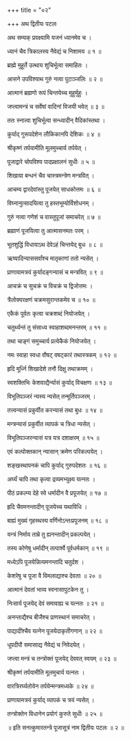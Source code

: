 +++
title = "०२"

+++
अथ द्वितीयः पटलः  
  
अथ सम्यक् प्रवक्ष्यामि यजनं ध्यानमेव च ।  
  
ध्यानं चैव त्रिकालस्य नैवेद्यं च निशामय ॥ १ ॥  
  
ब्राह्मे मुहूर्ते उत्थाय शुचिर्भूत्वा समाहितः ।  
  
आसने उपविश्याथ गुरुं नत्वा पुटाञ्जलिः ॥ २ ॥  
  
आत्मानं ब्रह्मणो रूपं चिन्तयेच्च मुहुर्मुहुः ।  
  
जप्त्वामन्त्रं च सर्वेषां वादिनां विजयी भवेत् ॥ ३ ॥  
  
ततः स्नात्वा शुचिर्भूत्वा सन्ध्यादीन् वैदिकांस्तथा ।  
  
कुर्याद् गुरूपदेशेन लौकिकानपि देशिकः ॥ ४ ॥  
  
श्रीकृष्णं तर्पयामीति मूलमुच्चार्य तर्पयेत् ।  
  
पूजाद्वारे चोपविश्य पादप्रक्षालनं सुधीः ॥ ५ ॥  
  
शिखाया बन्धनं चैव चास्त्रमन्त्रेण मन्त्रवित् ।  
  
आचम्य द्वारदेवांस्तु पूजयेत् साधकोत्तमः ॥ ६ ॥  
  
विघ्नानुत्सादयित्वा तु हस्तभूम्योर्विशोधनम् ।  
  
गुरुं नत्वा गणेशं च वास्तुपूजां समाचरेत् ॥ ७ ॥  
  
ब्रह्माणं पूजयित्वा तु आत्मासनमतः परम् ।  
  
भूतशुद्धिं विधायाऽथ देवेऽहं चिन्तयेद् बुधः ॥ ८ ॥  
  
ऋष्यादिन्याससर्वांश्च मातृकाणां ततो न्यसेत् ।  
  
प्राणायामत्रयं कुर्यादङ्गन्यासं च मन्त्रवित् ॥ ९ ॥  
  
आचक्रं च सुचक्रं च विचक्रं च द्विजोत्तमः ।  
  
त्रैलोक्यरक्षणं चक्रमसुरान्तकमेव च ॥ १० ॥  
  
एकैकं पूर्वतः कृत्वा चक्रशब्दं नियोजयेत् ।  
  
चतुर्थ्यन्तं तु संसाध्य स्वाहाशब्दमनन्तरम् ॥ ११ ॥  
  
तथा चाङ्गं समुच्चार्य प्रत्येकैकं नियोजयेत् ।  
  
नमः स्वाहा स्वधा वौषट् वषट्कारं तथास्त्रकम् ॥ १२ ॥  
  
हृदि मूर्ध्नि शिखादेशे तनौ दिक्षु तथाक्रमम् ।  
  
स्वशक्तिभिः केशवाद्यैर्न्यासं कुर्याद् विचक्षणः ॥ १३ ॥  
  
विभूतिपञ्जरं न्यस्य न्यसेत् तन्मूर्तिपञ्जरम् ।  
  
तत्त्वन्यासं प्रकुर्वीत करन्यासं तथा बुधः ॥ १४ ॥  
  
मन्त्रन्यासं प्रकुर्वीत व्यापकं च त्रिधा न्यसेत् ।  
  
विभूतिपञ्जरन्यासं यत्र यत्र दशाक्षरम् ॥ १५ ॥  
  
एवं कल्पोक्तकान् न्यासान् क्रमेण परिकल्पयेत् ।  
  
शङ्खस्थापनकं चापि कुर्याद् गुरुपदेशतः ॥ १६ ॥  
  
अर्घ्यं चापि तथा कृत्वा द्रव्यमभ्युक्ष्य यत्नतः ।  
  
पीठं प्रकल्प्य देहे स्वे धर्मादीन वै प्रपूजयेत् ॥ १७ ॥  
  
हृदि चैवमनन्तादीन् पूजयेच्च यथाविधि ।  
  
बाह्यं मुख्यं गृहस्थस्य वर्णिनोऽन्तःप्रपूजनम् ॥ १८ ॥  
  
यन्त्रं निर्माय ताम्रे तु ह्यनन्तादीन् प्रकल्पयेत् ।  
  
तस्य कोणेषु धर्मादीन् तत्पार्श्वे पूर्वधर्मकान् ॥ १९ ॥  
  
मध्येऽपि पूजयेन्नित्यमनन्तादि चतुर्दश ।  
  
केशरेषु च पूजा वै विमलाद्याश्च देवताः ॥ २० ॥  
  
आत्मानं देवतां भाव्य स्वनासापुटकेन तु ।  
  
निःसार्य पूजयेद् देवं समावाह्य च यत्नतः ॥ २१ ॥  
  
अनन्ताद्यैश्च बीजैश्च प्राणस्थानं समाचरेत् ।  
  
पाद्यादींश्चैव यत्नेन पूजयेदाकृतीगणान् ॥ २२ ॥  
  
धूपदीपौ समासाद्य नैवेद्यं च निवेदयेत् ।  
  
जप्त्वा मन्त्रं च तन्त्रोक्तं पूजयेद् देववत् स्वयम् ॥ २३ ॥  
  
श्रीकृष्णं तर्पयामीति मूलमुचार्य यत्नतः ।  
  
वारत्रिरर्घ्यतोयेन तर्पयेन्मन्त्रमध्यके ॥ २४ ॥  
  
प्राणायामत्रयं कुर्याद् व्यापकं च त्रयं न्यसेत् ।  
  
तन्त्रोक्तेन विधानेन प्रयोगं कुरुते सुधीः ॥ २५ ॥  
  
॥ इति सनत्कुमारतन्त्रे पूजासूत्रं नाम द्वितीयः पटलः ॥ २ ॥  
  